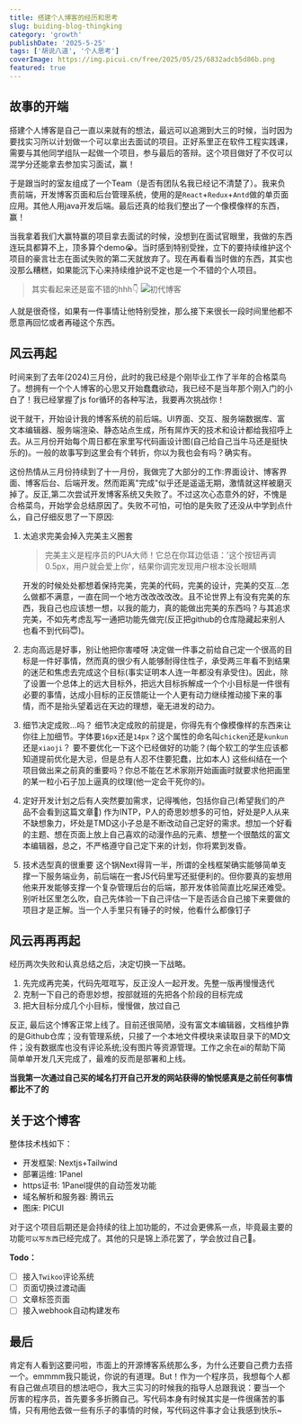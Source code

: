 ```yaml
---
title: 搭建个人博客的经历和思考
slug: buiding-blog-thingking
category: 'growth'
publishDate: '2025-5-25'
tags: ['胡说八道', '个人思考']
coverImage: https://img.picui.cn/free/2025/05/25/6832adcb5d86b.png
featured: true
---
```


## 故事的开端

搭建个人博客是自己一直以来就有的想法，最远可以追溯到大三的时候，当时因为要找实习所以计划做一个可以拿出去面试的项目。正好系里正在软件工程实践课，需要与其他同学组队一起做一个项目，参与最后的答辩。这个项目做好了不仅可以混学分还能拿去参加实习面试，赢！

于是跟当时的室友组成了一个Team（是否有团队名我已经记不清楚了）。我来负责前端，开发博客页面和后台管理系统，使用的是`React`+`Redux`+`Antd`做的单页面应用。其他人用java开发后端。最后还真的给我们整出了一个像模像样的东西，赢！

当我拿着我们大赢特赢的项目拿去面试的时候，没想到在面试官眼里，我做的东西连玩具都算不上，顶多算个demo😭。当时感到特别受挫，立下的要持续维护这个项目的豪言壮志在面试失败的第二天就放弃了。现在再看看当时做的东西，其实也没那么糟糕，如果能沉下心来持续维护说不定也是一个不错的个人项目。

> 其实看起来还是蛮不错的hhh👇
> ![初代博客](https://img.picui.cn/free/2025/05/25/68328c4000062.png)

人就是很奇怪，如果有一件事情让他特别受挫，那么接下来很长一段时间里他都不愿意再回忆或者再碰这个东西。

## 风云再起

时间来到了去年(2024)三月份，此时的我已经是个刚毕业工作了半年的合格菜鸟了。想拥有一个个人博客的心思又开始蠢蠢欲动，我已经不是当年那个刚入门的小白了！我已经掌握了js for循环的各种写法，我要再次挑战你！

说干就干，开始设计我的博客系统的前后端。UI界面、交互、服务端数据库、富文本编辑器、服务端渲染、静态站点生成，所有屌炸天的技术和设计都给我招呼上去。从三月份开始每个周日都在家里写代码画设计图(自己给自己当牛马还是挺快乐的)。一般的故事写到这里会有个转折，你以为我也会有吗？确实有。

这份热情从三月份持续到了十一月份，我做完了大部分的工作:界面设计、博客界面、博客后台、后端开发。然而距离"完成"似乎还是遥遥无期，激情就这样被磨灭掉了。反正,第二次尝试开发博客系统又失败了。不过这次心态意外的好，不愧是合格菜鸟，开始学会总结原因了。失败不可怕，可怕的是失败了还没从中学到点什么，自己仔细反思了一下原因:

1. 太追求完美会掉入完美主义圈套

   > 完美主义是程序员的PUA大师！它总在你耳边低语：'这个按钮再调0.5px，用户就会爱上你'，结果你调完发现用户根本没长眼睛

   开发的时候处处都想着保持完美，完美的代码，完美的设计，完美的交互...怎么做都不满意，一直在同一个地方改改改改改。且不论世界上有没有完美的东西，我自己也应该想一想，以我的能力，真的能做出完美的东西吗？与其追求完美，不如先考虑乱写一通把功能先做完(反正把github的仓库隐藏起来别人也看不到代码😇)。

2. 志向高远是好事，别让他把你害喽呀
   决定做一件事之前给自己定一个很高的目标是一件好事情，然而真的很少有人能够耐得住性子，承受两三年看不到结果的迷茫和焦虑去完成这个目标(事实证明本人连一年都没有承受住)。因此，除了设置一个总体上的远大目标外，把远大目标拆解成一个个小目标是一件很有必要的事情，达成小目标的正反馈能让一个人更有动力继续推动接下来的事情，而不是抬头望着远在天边的理想，毫无进发的动力。
3. 细节决定成败...吗？
   细节决定成败的前提是，你得先有个像模像样的东西来让你往上加细节。字体要`16px`还是`14px`？这个属性的命名叫`chicken`还是`kunkun`还是`xiaoji`？ 要不要优化一下这个已经做好的功能？(每个软工的学生应该都知道提前优化是大忌，但是总有人忍不住要犯蠢，比如本人) 这些纠结在一个项目做出来之前真的重要吗？你总不能在艺术家刚开始画画时就要求他把画里的某一粒小石子加上逼真的纹理(他一定会干死你的)。
4. 定好开发计划之后有人突然要加需求，记得嘴他，包括你自己(希望我们的产品不会看到这篇文章🙏)
   作为INTP，P人的奇思妙想多的可怕，好处是P人从来不缺想象力，坏处是TMD这小子总是不断改动自己定好的需求。想加一个好看的主题、想在页面上放上自己喜欢的动漫作品的元素、想整一个很酷炫的富文本编辑器，总之，不严格遵守自己定下来的计划，你将累到发昏。
5. 技术选型真的很重要
   这个锅Next得背一半，所谓的全栈框架确实能够简单支撑一下服务端业务，前后端在一套JS代码里写还挺便利的。但你要真的妄想用他来开发能够支撑一个复杂管理后台的后端，那开发体验简直比吃屎还难受。别听社区里怎么吹，自己先体验一下自己评估一下是否适合自己接下来要做的项目才是正解。当一个人手里只有锤子的时候，他看什么都像钉子

## 风云再再再起

经历两次失败和认真总结之后，决定切换一下战略。

1. 先完成再完美，代码先哐哐写，反正没人一起开发。先整一版再慢慢迭代
2. 克制一下自己的奇思妙想，按部就班的先把各个阶段的目标完成
3. 把大目标分成几个小目标，慢慢做，放过自己

反正, 最后这个博客正常上线了。目前还很简陋，没有富文本编辑器，文档维护靠的是Github仓库；没有管理系统，只接了一个本地文件模块来读取目录下的MD文件；没有数据库也没有评论系统;没有图片等资源管理。工作之余在ai的帮助下简简单单开发几天完成了，最难的反而是部署和上线。

**当我第一次通过自己买的域名打开自己开发的网站获得的愉悦感真是之前任何事情都比不了的**

## 关于这个博客

整体技术栈如下：

- 开发框架: Nextjs+Tailwind
- 部署运维: 1Panel
- https证书: 1Panel提供的自动签发功能
- 域名解析和服务器: 腾讯云
- 图床: PICUI

对于这个项目后期还是会持续的往上加功能的，不过会更佛系一点，毕竟最主要的功能`可以写东西`已经完成了。其他的只是锦上添花罢了，学会放过自己🙏。

**Todo：**

- [ ] 接入`Twikoo`评论系统
- [ ] 页面切换过渡动画
- [ ] 文章标签页面
- [ ] 接入webhook自动构建发布

## 最后

肯定有人看到这要问啦，市面上的开源博客系统那么多，为什么还要自己费力去搭一个。emmmm我只能说，你说的有道理。But！作为一个程序员，我想每个人都有自己做点项目的想法吧🙃，我大三实习的时候我的指导人总跟我说：要当一个厉害的程序员，首先要多多折腾自己。写代码本身有时候其实是一件很痛苦的事情，只有用他去做一些有乐子的事情的时候，写代码这件事才会让我感到快乐~
